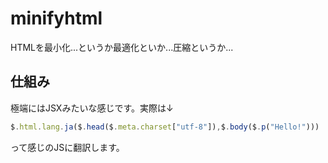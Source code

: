 # minifyhtml
HTMLを最小化...というか最適化といか...圧縮というか...
## 仕組み
極端にはJSXみたいな感じです。実際は↓
```js
$.html.lang.ja($.head($.meta.charset["utf-8"]),$.body($.p("Hello!")))
```
って感じのJSに翻訳します。